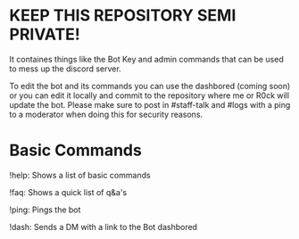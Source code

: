 # KEEP THIS REPOSITORY SEMI PRIVATE!
It containes things like the Bot Key and admin commands that can be used to mess up the discord server.


To edit the bot and its commands you can use the dashbored (coming soon) or you can edit it locally and commit to the repository where me or R0ck will update the bot.
Please make sure to post in #staff-talk and #logs with a ping to a moderator when doing this for security reasons.

# Basic Commands
!help: Shows a list of basic commands

!faq: Shows a quick list of q&a's

!ping: Pings the bot

!dash: Sends a DM with a link to the Bot dashbored
